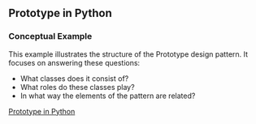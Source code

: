 ## Prototype in Python

### Conceptual Example

This example illustrates the structure of the Prototype design pattern. It focuses on answering these questions:

* What classes does it consist of?
* What roles do these classes play?
* In what way the elements of the pattern are related?

[Prototype in Python](https://refactoring.guru/design-patterns/prototype/python/example)
